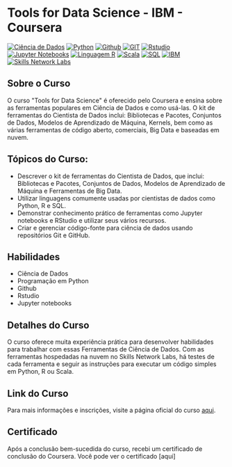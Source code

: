 # Tools for Data Science - IBM - Coursera
[![Ciência de Dados](https://img.shields.io/badge/Ciência_de_Dados-7D3C98?style=for-the-badge)](https://pt.wikipedia.org/wiki/Ciência_de_dados)
[![Python](https://img.shields.io/badge/Python-3776AB?style=for-the-badge&logo=python&logoColor=white)](https://www.python.org/)
[![Github](https://img.shields.io/badge/Github-181717?style=for-the-badge&logo=github&logoColor=white)](https://github.com/)
[![GIT](https://img.shields.io/badge/GIT-F05032?style=for-the-badge&logo=git&logoColor=white)](https://git-scm.com/)
[![Rstudio](https://img.shields.io/badge/Rstudio-75AADB?style=for-the-badge&logo=rstudio&logoColor=white)](https://rstudio.com/)
[![Jupyter Notebooks](https://img.shields.io/badge/Jupyter_Notebooks-F37626?style=for-the-badge&logo=jupyter&logoColor=white)](https://jupyter.org/)
[![Linguagem R](https://img.shields.io/badge/Linguagem_R-276DC3?style=for-the-badge)](https://www.r-project.org/)
[![Scala](https://img.shields.io/badge/Scala-DC322F?style=for-the-badge&logo=scala&logoColor=white)](https://www.scala-lang.org/)
[![SQL](https://img.shields.io/badge/SQL-4479A1?style=for-the-badge&logo=sql&logoColor=white)](https://pt.wikipedia.org/wiki/SQL)
[![IBM](https://img.shields.io/badge/IBM-054ADA?style=for-the-badge&logo=ibm&logoColor=white)](https://www.ibm.com/)
[![Skills Network Labs](https://img.shields.io/badge/Skills_Network_Labs-FF7F0E?style=for-the-badge)](https://www.coursera.org/ibm)


## Sobre o Curso

O curso "Tools for Data Science" é oferecido pelo Coursera e ensina sobre as ferramentas populares em Ciência de Dados e como usá-las.
O kit de ferramentas do Cientista de Dados inclui: Bibliotecas e Pacotes, Conjuntos de Dados, 
Modelos de Aprendizado de Máquina, Kernels, bem como as várias ferramentas de código aberto, comerciais, Big Data e baseadas em nuvem.

## Tópicos do Curso:

- Descrever o kit de ferramentas do Cientista de Dados, que inclui: Bibliotecas e Pacotes, Conjuntos de Dados, Modelos de Aprendizado de Máquina e Ferramentas de Big Data.
- Utilizar linguagens comumente usadas por cientistas de dados como Python, R e SQL.
- Demonstrar conhecimento prático de ferramentas como Jupyter notebooks e RStudio e utilizar seus vários recursos.
- Criar e gerenciar código-fonte para ciência de dados usando repositórios Git e GitHub.

## Habilidades

- Ciência de Dados
- Programação em Python
- Github
- Rstudio
- Jupyter notebooks

## Detalhes do Curso

O curso oferece muita experiência prática para desenvolver habilidades para trabalhar com essas Ferramentas de Ciência de Dados. 
Com as ferramentas hospedadas na nuvem no Skills Network Labs, há testes de cada ferramenta e seguir as instruções para executar
um código simples em Python, R ou Scala.

## Link do Curso

Para mais informações e inscrições, visite a página oficial do curso [aqui](https://www.coursera.org/learn/open-source-tools-for-data-science).

## Certificado

Após a conclusão bem-sucedida do curso, recebi um certificado de conclusão do Coursera. Você pode ver o certificado [aqui]
